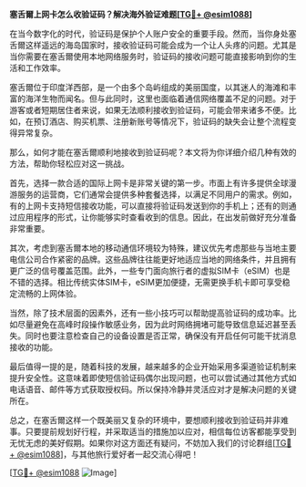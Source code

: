 **塞舌爾上网卡怎么收验证码？解决海外验证难题[[TG💪+ @esim1088](https://t.me/s/esim1088)]**

在当今数字化的时代，验证码是保护个人账户安全的重要手段。然而，当你身处塞舌爾这样遥远的海岛国家时，接收验证码可能会成为一个让人头疼的问题。尤其是当你需要在塞舌爾使用本地网络服务时，验证码的接收问题可能直接影响到你的生活和工作效率。

塞舌爾位于印度洋西部，是一个由多个岛屿组成的美丽国度，以其迷人的海滩和丰富的海洋生物而闻名。但与此同时，这里也面临着通信网络覆盖不足的问题。对于游客或者短期居住者来说，如果无法顺利接收到验证码，可能会带来诸多不便。比如，在预订酒店、购买机票、注册新账号等情况下，验证码的缺失会让整个流程变得异常复杂。

那么，如何才能在塞舌爾顺利地接收到验证码呢？本文将为你详细介绍几种有效的方法，帮助你轻松应对这一挑战。

首先，选择一款合适的国际上网卡是非常关键的第一步。市面上有许多提供全球漫游服务的运营商，它们通常会提供多种套餐选择，以满足不同用户的需求。例如，有的上网卡支持短信接收功能，可以直接将验证码发送到你的手机上；还有的则通过应用程序的形式，让你能够实时查看收到的信息。因此，在出发前做好充分准备非常重要。

其次，考虑到塞舌爾本地的移动通信环境较为特殊，建议优先考虑那些与当地主要电信公司合作紧密的品牌。这些品牌往往能更好地适应当地的网络条件，并且拥有更广泛的信号覆盖范围。此外，一些专门面向旅行者的虚拟SIM卡（eSIM）也是不错的选择。相比传统实体SIM卡，eSIM更加便捷，无需更换手机卡即可享受稳定流畅的上网体验。

当然，除了技术层面的因素外，还有一些小技巧可以帮助提高验证码的成功率。比如尽量避免在高峰时段操作敏感业务，因为此时网络拥堵可能导致信息延迟甚至丢失。同时也要注意检查自己的设备设置是否正常，确保没有开启任何可能干扰消息接收的功能。

最后值得一提的是，随着科技的发展，越来越多的企业开始采用多渠道验证机制来提升安全性。这意味着即使短信验证码偶尔出现问题，也可以尝试通过其他方式如电话语音、邮件等方式获取授权码。所以保持冷静并灵活应对才是解决问题的关键所在。

总之，在塞舌爾这样一个既美丽又复杂的环境中，要想顺利接收到验证码并非难事。只要提前规划好行程，并采取适当的措施加以应对，相信每位访客都能享受到无忧无虑的美好假期。如果你对这方面还有疑问，不妨加入我们的讨论群组[[TG💪+ @esim1088](https://t.me/s/esim1088)]，与其他旅行爱好者一起交流心得吧！

[[TG💪+ @esim1088](https://t.me/s/esim1088) ![Image](https://i.postimg.cc/4NQfJmqS/Snipaste-2025-05-13-00-14-12.png)]